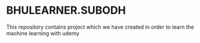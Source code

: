 # BHULEARNER.SUBODH
This repository contains project which we have created in order to learn the machine learning with udemy
